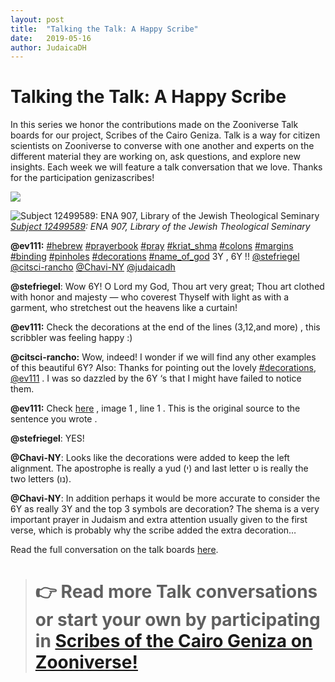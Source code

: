```yaml
---
layout: post
title:  "Talking the Talk: A Happy Scribe"
date:   2019-05-16
author: JudaicaDH
---
```

# Talking the Talk: A Happy Scribe

In this series we honor the contributions made on the Zooniverse Talk boards for our project, Scribes of the Cairo Geniza. Talk is a way for citizen scientists on Zooniverse to converse with one another and experts on the different material they are working on, ask questions, and explore new insights. Each week we will feature a talk conversation that we love. Thanks for the participation genizascribes!

![](https://cdn-images-1.medium.com/max/4000/0*1k4BI4bYbLEc9y-k.jpeg)

![[Subject 12499589](https://www.zooniverse.org/projects/judaicadh/scribes-of-the-cairo-geniza/talk/subjects/12499589): ENA 907, Library of the Jewish Theological Seminary](https://cdn-images-1.medium.com/max/4000/0*hsVqI7pKwzIqhRew.jpeg)*[Subject 12499589](https://www.zooniverse.org/projects/judaicadh/scribes-of-the-cairo-geniza/talk/subjects/12499589): ENA 907, Library of the Jewish Theological Seminary*

**@ev111:** [#hebrew](https://www.zooniverse.org/projects/judaicadh/scribes-of-the-cairo-geniza/talk/tags/hebrew) [#prayerbook](https://www.zooniverse.org/projects/judaicadh/scribes-of-the-cairo-geniza/talk/tags/prayerbook) [#pray](https://www.zooniverse.org/projects/judaicadh/scribes-of-the-cairo-geniza/talk/tags/pray) [#kriat_shma](https://www.zooniverse.org/projects/judaicadh/scribes-of-the-cairo-geniza/talk/tags/kriat_shma) [#colons](https://www.zooniverse.org/projects/judaicadh/scribes-of-the-cairo-geniza/talk/tags/colons) [#margins](https://www.zooniverse.org/projects/judaicadh/scribes-of-the-cairo-geniza/talk/tags/margins) [#binding](https://www.zooniverse.org/projects/judaicadh/scribes-of-the-cairo-geniza/talk/tags/binding) [#pinholes](https://www.zooniverse.org/projects/judaicadh/scribes-of-the-cairo-geniza/talk/tags/pinholes) [#decorations](https://www.zooniverse.org/projects/judaicadh/scribes-of-the-cairo-geniza/talk/tags/decorations) [#name_of_god](https://www.zooniverse.org/projects/judaicadh/scribes-of-the-cairo-geniza/talk/tags/name_of_god) 3Y , 6Y !! [@stefriegel](https://www.zooniverse.org/users/stefriegel) [@citsci-rancho](https://www.zooniverse.org/users/citsci-rancho) [@Chavi-NY](https://www.zooniverse.org/users/Chavi-NY) [@judaicadh](https://www.zooniverse.org/users/judaicadh)

**@stefriegel**: Wow 6Y!
O Lord my God, Thou art very great; Thou art clothed with honor and majesty —
who coverest Thyself with light as with a garment, who stretchest out the heavens like a curtain!

**@ev111:** Check the decorations at the end of the lines (3,12,and more) ,
this scribbler was feeling happy :)

**@citsci-rancho:** Wow, indeed! I wonder if we will find any other examples of this beautiful 6Y? Also: Thanks for pointing out the lovely [#decorations](https://www.zooniverse.org/projects/judaicadh/scribes-of-the-cairo-geniza/talk/tags/decorations), [@ev111](https://www.zooniverse.org/users/ev111) . I was so dazzled by the 6Y ‘s that I might have failed to notice them.

**@ev111:** Check [here](https://www.zooniverse.org/projects/judaicadh/scribes-of-the-cairo-geniza/talk/1029/716283?comment=1195342&page=1) , image 1 , line 1 . This is the original source to the sentence you wrote .

**@stefriegel**: YES!

**@Chavi-NY**: Looks like the decorations were added to keep the left alignment. The apostrophe is really a yud (י) and last letter ט is really the two letters (נו).

**@Chavi-NY**: In addition perhaps it would be more accurate to consider the 6Y as really 3Y and the top 3 symbols are decoration? The shema is a very important prayer in Judaism and extra attention usually given to the first verse, which is probably why the scribe added the extra decoration…

Read the full conversation on the talk boards [here](https://www.zooniverse.org/projects/judaicadh/scribes-of-the-cairo-geniza/talk/subjects/12499589).
> # 👉 Read more Talk conversations or start your own by participating in [Scribes of the Cairo Geniza on Zooniverse!](http://scribesofthecairogeniza.org)
